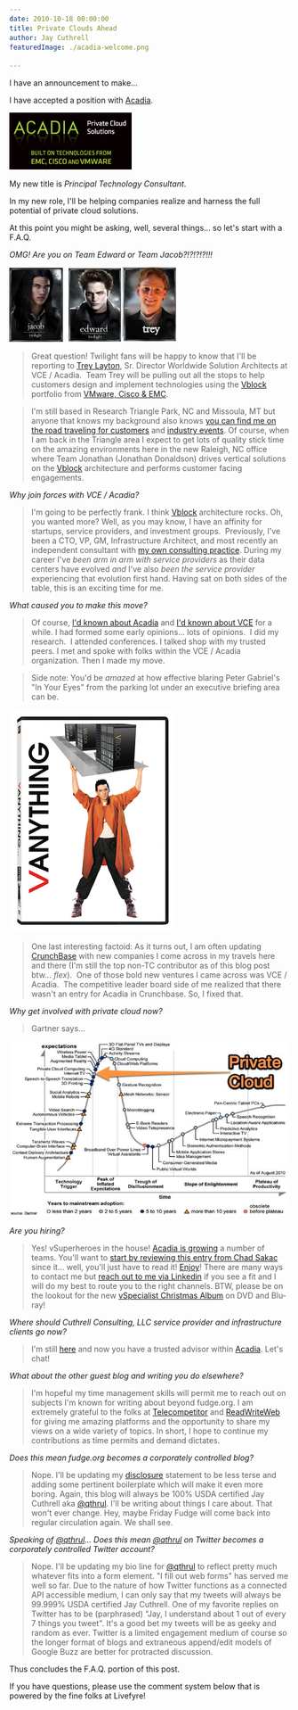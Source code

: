 ```yaml
---
date: 2010-10-18 00:00:00
title: Private Clouds Ahead
author: Jay Cuthrell
featuredImage: ./acadia-welcome.png

---
```



I have an announcement to make...

I have accepted a position with [Acadia](http://www.acadia.com/).

![Acadia](./11372017875.png) 

My new title is _Principal Technology Consultant_.

In my new role, I'll be helping companies realize and harness the full potential of private cloud solutions.

At this point you might be asking, well, several things... so let's start with a F.A.Q.

_OMG! Are you on Team Edward or Team Jacob?!?!?!?!!!_

![Team Edward Jacob Trey](./11372078794.png)

> Great question! Twilight fans will be happy to know that I'll be reporting to [Trey Layton](http://www.ethernetstorageguy.com/), Sr. Director Worldwide Solution Architects at VCE / Acadia.  Team Trey will be pulling out all the stops to help customers design and implement technologies using the [Vblock](http://acadia.com/solutions/vblock/index.htm) portfolio from [VMware, Cisco & EMC](http://www.vcecoalition.com/).

> I'm still based in Research Triangle Park, NC and Missoula, MT but anyone that knows my background also knows [you can find me on the road traveling for customers](http://www.tripit.com/people/cuthrell.com) and [industry events](http://plancast.com/qthrul).  Of course, when I am back in the Triangle area I expect to get lots of quality stick time on the amazing environments here in the new Raleigh, NC office where Team Jonathan (Jonathan Donaldson) drives vertical solutions on the [Vblock](http://acadia.com/solutions/vblock/index.htm) architecture and performs customer facing engagements.

_Why join forces with VCE / Acadia?_

> I'm going to be perfectly frank.  I think [Vblock](http://acadia.com/solutions/vblock/index.htm) architecture rocks.  Oh, you wanted more?  Well, as you may know, I have an affinity for startups, service providers, and investment groups.  Previously, I've been a CTO, VP, GM, Infrastructure Architect, and most recently an independent consultant with [my own consulting practice](http://fudge.org/back-to-my-consulting-roots/). During my career I've _been arm in arm with service providers_ as their data centers have evolved _and_ I've also _been the service provider_ experiencing that evolution first hand. Having sat on both sides of the table, this is an exciting time for me.

_What caused you to make this move?_

> Of course, [I'd known about Acadia](http://chucksblog.emc.com/chucks_blog/2009/11/introducing-acadia.html) and [I'd known about VCE](http://chucksblog.emc.com/chucks_blog/2009/11/announcing-the-vce-coalition.html) for a while. I had formed some early opinions... lots of opinions.  I did my research.  I attended conferences.  I talked shop with my trusted peers.  I met and spoke with folks within the VCE / Acadia organization.  Then I made my move.

> Side note: You'd be _amazed_ at how effective blaring Peter Gabriel's "In Your Eyes" from the parking lot under an executive briefing area can be.

![vAnything](./11372078854.png)

> One last interesting factoid: As it turns out, I am often updating [CrunchBase](http://crunchbase.com) with new companies I come across in my travels here and there (I'm still the top non-TC contributor as of this blog post btw... *flex*).  One of those bold new ventures I came across was VCE / Acadia.  The competitive leader board side of me realized that there wasn't an entry for Acadia in Crunchbase. So, I fixed that.

_Why get involved with private cloud now?_

> Gartner says...

![Gartner Says](./5082612860.jpg)

_Are you hiring?_

> Yes! vSuperheroes in the house! [Acadia is growing](http://acadia.com/careers/index.htm) a number of teams.  You'll want to [start by reviewing this entry from Chad Sakac](http://virtualgeek.typepad.com/virtual_geek/2010/09/more-than-200-open-positions-at-emc-emc-partners-and-vce.html) since it... well, you'll just have to read it! [Enjoy](http://virtualgeek.typepad.com/virtual_geek/2010/09/more-than-200-open-positions-at-emc-emc-partners-and-vce.html)! There are many ways to contact me but [reach out to me via Linkedin](http://www.linkedin.com/in/qthrul) if you see a fit and I will do my best to route you to the right channels.  BTW, please be on the lookout for the new [vSpecialist Christmas Album](http://www.youtube.com/watch?v=DdSLc68J210&feature=player_embedded) on DVD and Blu-ray!

_Where should Cuthrell Consulting, LLC service provider and infrastructure clients go now?_

> I'm still [here](http://cuthrell.com) and now you have a trusted advisor within [Acadia](http://www.acadia.com/).  Let's chat!

_What about the other guest blog and writing you do elsewhere?_

> I'm hopeful my time management skills will permit me to reach out on subjects I'm known for writing about beyond fudge.org. I am extremely grateful to the folks at [Telecompetitor](http://telecompetitor.com) and [ReadWriteWeb](http://readwriteweb.com) for giving me amazing platforms and the opportunity to share my views on a wide variety of topics.  In short, I hope to continue my contributions as time permits and demand dictates.

_Does this mean fudge.org becomes a corporately controlled blog?_

> Nope. I'll be updating my [disclosure](http://fudge.org/disclosure/) statement to be less terse and adding some pertinent boilerplate which will make it even more boring.  Again, this blog will always be 100% USDA certified Jay Cuthrell aka [@qthrul](http://twitter.com/qthrul).   I'll be writing about things I care about.  That won't ever change. Hey, maybe Friday Fudge will come back into regular circulation again. We shall see.

_Speaking of [@qthrul](http://twitter.com/qthrul)... Does this mean [@qthrul](http://twitter.com/qthrul) on Twitter becomes a corporately controlled Twitter account?_

> Nope. I'll be updating my bio line for [@qthrul](http://twitter.com/qthrul) to reflect pretty much whatever fits into a form element.  "I fill out web forms" has served me well so far.  Due to the nature of how Twitter functions as a connected API accessible medium, I can only say that my tweets will always be 99.999% USDA certified Jay Cuthrell.   One of my favorite replies on Twitter has to be (parphrased) "Jay, I understand about 1 out of every 7 things you tweet".  It's a good bet my tweets will be as geeky and random as ever.  Twitter is a limited engagement medium of course so the longer format of blogs and extraneous append/edit models of Google Buzz are better for protracted discussion.

Thus concludes the F.A.Q. portion of this post.

If you have questions, please use the comment system below that is powered by the fine folks at Livefyre!

